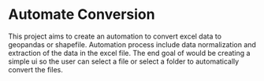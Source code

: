 ﻿# Automate Conversion

This project aims to create an automation to convert excel data to geopandas or shapefile. Automation process include data normalization and extraction of the data in the excel file. The end goal of would be creating a simple ui so the user can select a file or select a folder to automatically convert the files. 
